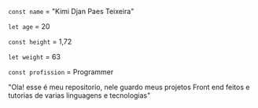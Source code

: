 
```const name``` = "Kimi Djan Paes Teixeira"

```let age``` = 20

```const height``` = 1,72

```let weight``` = 63

```const profission``` = Programmer

"Ola! esse é meu repositorio, nele guardo meus projetos Front end feitos e tutorias de varias linguagens e tecnologias" 
